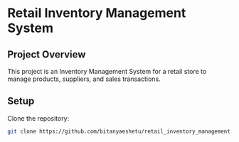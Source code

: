 # Retail Inventory Management System

## Project Overview
This project is an Inventory Management System for a retail store to manage products, suppliers, and sales transactions.

## Setup

Clone the repository:

```bash
git clone https://github.com/bitanyaeshetu/retail_inventory_management.git
